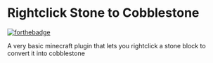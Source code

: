 # Rightclick Stone to Cobblestone
[![forthebadge](https://forthebadge.com/images/badges/made-with-java.svg)](https://forthebadge.com)

A very basic minecraft plugin that lets you rightclick a stone block to convert it into cobblestone
